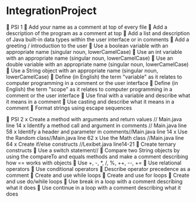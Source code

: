 # IntegrationProject
	PSI 1
	Add your name as a comment at top of every file
	Add a description of the program as a comment at top
	Add a list and description of Java built-in data types within the user interface or in comments
	Add a greeting / introduction to the user
	Use a boolean variable with an appropriate name (singular noun, lowerCamelCase)
	Use an int variable with an appropriate name (singular noun, lowerCamelCase)
	Use an double variable with an appropriate name (singular noun, lowerCamelCase)
	Use a String object with an appropriate name (singular noun, lowerCamelCase)
	Define (in English) the term "variable" as it relates to computer programming in a comment or the user interface
	Define (in English) the term "scope" as it relates to computer programming in a comment or the user interface
	Use final with a variable and describe what it means in a comment
	Use casting and describe what it means in a comment
	Format strings using escape sequences

	PSI 2
x	Create a method with arguments and return values // Main.java line 14
x	Identify a method call and argument in comments // Main.java line 58
x	Identify a header and parameter in comments//Main.java line 14
x	Use the Random class//Main.java line 62
x	Use the Math class //Main.java line 64
x	Create if/else constructs //Lexibet.java line14-21
	Create ternary constructs
	Use a switch statement//
	Compare two String objects by using the compareTo and equals methods and make a comment describing how == works with objects
	Use +, -, *, /, %, ++, --, += 
	Use relational operators
	Use conditional operators
	Describe operator precedence as a comment
	Create and use while loops
	Create and use for loops
	Create and use do/while loops
	Use break in a loop with a comment describing what it does
	Use continue in a loop with a comment describing what it does
